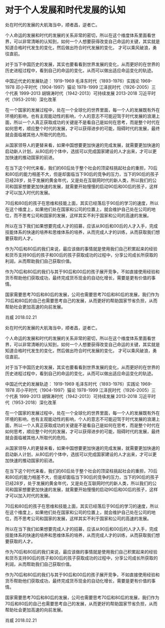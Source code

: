# 对于个人发展和时代发展的认知
处在时代的发展的大航海当中，顺者昌，逆者亡。

个人命运的发展和时代的发展的关系非常的密切，所以在这个维度体系里面看世界，可以非常清晰的认知到，如何一个人想要获得改变自己命运的关键，其实就是知道合格时代发生的变化，然后做出符合时代发展的变化， 才可以乘风破浪，勇往直前。

对于当下中国历史的发展，其实也要看看到世界发展的变化，从而更好的在世界的历史进程过程中，看到自己的命运的变化，从而可以做出适应命运变化的轨迹。

中国近代史的发展轨迹：
1919-1969 毛泽东时代（1893-1976）实践论
1969-1978 邓小平时代（1904-1997）猫论
1978-1999 江泽民时代（1926-2005）三个代表
1999-2013 胡锦涛时代（1942-2013）可持续发展
2013-2018 习近平时代（1953-2018）深化改革

在一个国家的发展过程中，处在一个全球化的世界里面，每一个人的发展既有外在环境的影响，也有主观能动性的影响，个人的意志不可能迎驾于时代发展的浪潮上面，所以一个人真正获取成功的关键是不是看自己是如何在思考，而是整个时代在如何思考，顺应整个时代的发展，才可以获得进步的可能，阻碍时代的发展，最终就会面临被其他人所取代的危险。

从国家领导人的更替来看，如果中国想要更加快速的完成发展，就需要更加快速的启动新人计划，从80后的个体中，选拔可以完成国家建设的人才出来，才可以更加快速的推动国家的前进。

在当下这个时代来看，我们的60后处于整个社会的顶梁柱挑起社会的重担，70后和80后的能力相差不大，但是却面临当下90后的竞争的压力，当下的90后的孩子已经28岁，处于发展的黄金年代，又是处在互联网时代的新人类，所以我们的公司和国家想要更加快速的发展，就需要开始慢慢的启动90后和00后的孩子，这样才可以加入时代的发展。

70后和80后的孩子在思维和技能上面，其实已经落后于90后的学习的速度，所以在这个维度上，如果他们处在国家和公司的位置上，就会维护自己处在公司的地位，而不思考公司和国家的发展，这样其实不利于国家和公司的高速的发展。

所以在当下我们如果想要完成人才的招募，应该从90后和00后的人才入手，完成技能体系的快速的培养和思维体系的培养，从而完成人才的训练，从而获取我们想要获取的人才。

作为70后和80后的我们来说，最应该做的事情就是使用我们自己积累起来的经验和货币支持90后的孩子和00后的孩子获取成功的过程中，分享公司成长所获取的利润，从而帮助我们自己获取价值。

作为70后和80后的我们与其于90后和00后的孩子展开竞争，不如直接使用经验和货币帮助他们获取成功，最终完成货币现金的自动化增长，需要是更有价值的事情。

国家需要思考70后和80后的发展，公司也需要思考70后和80后的发展，我们作为70后和80后的自己也需要思考自己的发展，从而更好的帮助国家节省负担，从而帮助社会更加高速的向前发展。

肖威
2018.02.21



处在时代的发展的大航海当中，顺者昌，逆者亡。

个人命运的发展和时代的发展的关系非常的密切，所以在这个维度体系里面看世界，可以非常清晰的认知到，如何一个人想要获得改变自己命运的关键，其实就是知道合格时代发生的变化，然后做出符合时代发展的变化， 才可以乘风破浪，勇往直前。

对于当下中国历史的发展，其实也要看看到世界发展的变化，从而更好的在世界的历史进程过程中，看到自己的命运的变化，从而可以做出适应命运变化的轨迹。

中国近代史的发展轨迹：
1919-1969 毛泽东时代（1893-1976）实践论
1969-1978 邓小平时代（1904-1997）猫论
1978-1999 江泽民时代（1926-2005）三个代表
1999-2013 胡锦涛时代（1942-2013）可持续发展
2013-2018 习近平时代（1953-2018）深化改革

在一个国家的发展过程中，处在一个全球化的世界里面，每一个人的发展既有外在环境的影响，也有主观能动性的影响，个人的意志不可能迎驾于时代发展的浪潮上面，所以一个人真正获取成功的关键是不是看自己是如何在思考，而是整个时代在如何思考，顺应整个时代的发展，才可以获得进步的可能，阻碍时代的发展，最终就会面临被其他人所取代的危险。

从国家领导人的更替来看，如果中国想要更加快速的完成发展，就需要更加快速的启动新人计划，从80后的个体中，选拔可以完成国家建设的人才出来，才可以更加快速的推动国家的前进。

在当下这个时代来看，我们的60后处于整个社会的顶梁柱挑起社会的重担，70后和80后的能力相差不大，但是却面临当下90后的竞争的压力，当下的90后的孩子已经28岁，处于发展的黄金年代，又是处在互联网时代的新人类，所以我们的公司和国家想要更加快速的发展，就需要开始慢慢的启动90后和00后的孩子，这样才可以加入时代的发展。

70后和80后的孩子在思维和技能上面，其实已经落后于90后的学习的速度，所以在这个维度上，如果他们处在国家和公司的位置上，就会维护自己处在公司的地位，而不思考公司和国家的发展，这样其实不利于国家和公司的高速的发展。

所以在当下我们如果想要完成人才的招募，应该从90后和00后的人才入手，完成技能体系的快速的培养和思维体系的培养，从而完成人才的训练，从而获取我们想要获取的人才。

作为70后和80后的我们来说，最应该做的事情就是使用我们自己积累起来的经验和货币支持90后的孩子和00后的孩子获取成功的过程中，分享公司成长所获取的利润，从而帮助我们自己获取价值。

作为70后和80后的我们与其于90后和00后的孩子展开竞争，不如直接使用经验和货币帮助他们获取成功，最终完成货币现金的自动化增长，需要是更有价值的事情。

国家需要思考70后和80后的发展，公司也需要思考70后和80后的发展，我们作为70后和80后的自己也需要思考自己的发展，从而更好的帮助国家节省负担，从而帮助社会更加高速的向前发展。

肖威
2018.02.21

